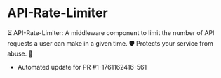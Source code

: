 # API-Rate-Limiter
⏳ API-Rate-Limiter: A middleware component to limit the number of API requests a user can make in a given time. 🛡️ Protects your service from abuse. 🚦


- Automated update for PR #1-1761162416-561